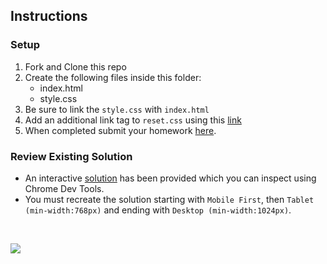 ## Instructions


### Setup
1. Fork and Clone this repo
1. Create the following files inside this folder: 
	- index.html
	- style.css
3. Be sure to link the `style.css` with `index.html`
4. Add an additional link tag to `reset.css` using this [link](https://cdnjs.com/libraries/meyer-reset)
5. When completed submit your homework [here](https://docs.google.com/forms/u/3/d/e/1FAIpQLSezWVG8OLr6ZxmRNOwZ6xsoYO5lu_7L1LTWA3X6iclG4iG_Hw/viewform?usp=send_form). 

### Review Existing Solution
- An interactive [solution](https://codepen.io/jkeohan/live/oNjYVBw) has been provided which you can inspect using Chrome Dev Tools. 
- You must recreate the solution starting with `Mobile First`, then `Tablet (min-width:768px)` and ending with `Desktop (min-width:1024px)`.

<p>&nbsp;</p>

![](https://i.imgur.com/KhKJ4zC.png)


